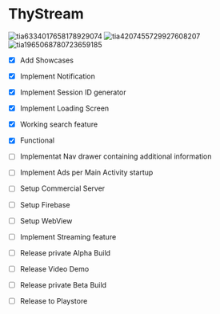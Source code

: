 # ThyStream

![tia6334017658178929074](https://user-images.githubusercontent.com/67490632/86341186-93ead100-bc1b-11ea-825d-d59754acc0a2.png)
![tia4207455729927608207](https://user-images.githubusercontent.com/67490632/86341190-94836780-bc1b-11ea-862d-a17fb727159d.png)
![tia1965068780723659185](https://user-images.githubusercontent.com/67490632/86403470-6762a380-bc73-11ea-852d-2e9ce619f674.png)

- [x] Add Showcases
- [x] Implement Notification
- [x] Implement Session ID generator
- [x] Implement Loading Screen
- [x] Working search feature
- [x] Functional
- [ ] Implementat Nav drawer containing additional information
- [ ] Implement Ads per Main Activity startup
- [ ] Setup Commercial Server
- [ ] Setup Firebase
- [ ] Setup WebView
- [ ] Implement Streaming feature 
- [ ] Release private Alpha Build
- [ ] Release Video Demo
- [ ] Release private Beta Build
- [ ] Release to Playstore

